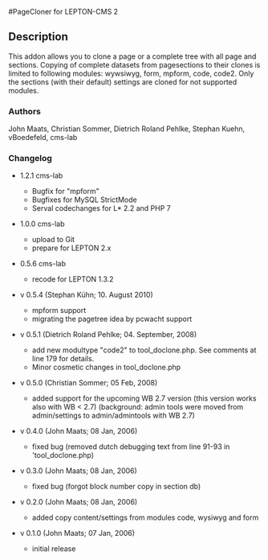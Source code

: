 #PageCloner
for LEPTON-CMS 2

## Description
This addon allows you to clone a page or a complete tree with all page and sections.
Copying of complete datasets from pagesections to their clones is limited to following 
modules: wywsiwyg, form, mpform, code, code2. 
Only the sections (with their default) settings are cloned for not supported modules.

### Authors
John Maats, Christian Sommer, Dietrich Roland Pehlke, Stephan Kuehn, vBoedefeld, cms-lab

### Changelog

- 1.2.1	cms-lab
  + Bugfix for "mpform"
  + Bugfixes for MySQL StrictMode
  + Serval codechanges for L* 2.2 and PHP 7
   
- 1.0.0 cms-lab
  + upload to Git
  + prepare for LEPTON 2.x  
  
- 0.5.6 cms-lab
  + recode for LEPTON 1.3.2   

- v 0.5.4 (Stephan K&uuml;hn; 10. August 2010)
  + mpform support
  + migrating the pagetree idea by pcwacht support 
        
- v 0.5.1 (Dietrich Roland Pehlke; 04. September, 2008)
  + add new modultype "code2" to tool_doclone.php. See comments at line 179 for details.
  + Minor cosmetic changes in tool_doclone.php
		
- v 0.5.0 (Christian Sommer; 05 Feb, 2008)
  + added support for the upcoming WB 2.7 version (this version works also with WB < 2.7)
	  (background: admin tools were moved from admin/settings to admin/admintools with WB 2.7)

- v 0.4.0 (John Maats; 08 Jan, 2006)
  + fixed bug (removed dutch debugging text from line 91-93 in 'tool_doclone.php)

- v 0.3.0 (John Maats; 08 Jan, 2006)
  + fixed bug (forgot block number copy in section db)

- v 0.2.0 (John Maats; 08 Jan, 2006)
  + added copy content/settings from modules code, wysiwyg and form

- v 0.1.0 (John Maats; 07 Jan, 2006)
  + initial release
